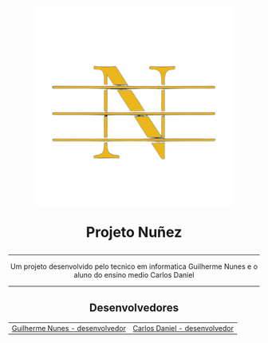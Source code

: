 <h1 align='center'>
<img src='logotipos/logo-limpa-golden.png' alt='logo empresarial' width="400">
<p>Projeto Nuñez</p>
</h1>

---

<div align="center">
    <p>Um projeto desenvolvido pelo tecnico em informatica Guilherme Nunes e o aluno do ensino medio Carlos Daniel</p> 
</div>

---

<div align="center">

## Desenvolvedores

<table align="center">
    <tr>
    <td>
            <a target="_blank" href="https://github.com/guilherme-nunes-x">Guilherme Nunes - desenvolvedor</a>
    </td>
        <td>
            <a target="_blank" href="https://github.com/1Daniell">Carlos Daniel - desenvolvedor</a>
    </td>
    </tr>
</table>

</div>
